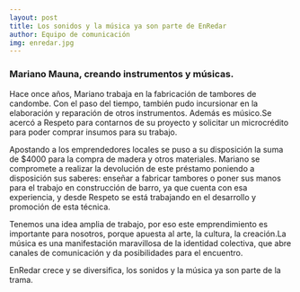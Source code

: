 ```yaml
---
layout: post
title: Los sonidos y la música ya son parte de EnRedar
author: Equipo de comunicación
img: enredar.jpg
---
```


### Mariano Mauna, creando instrumentos y músicas.

Hace once años, Mariano trabaja en la fabricación de tambores de candombe. Con el paso del tiempo, también pudo incursionar en la elaboración y reparación de otros instrumentos. Además es músico.Se acercó a Respeto para contarnos de su proyecto y solicitar un microcrédito para poder comprar insumos para su trabajo.

Apostando a los emprendedores locales se puso a su disposición la suma de $4000 para la compra de madera y otros materiales. Mariano se compromete a realizar la devolución de este préstamo poniendo a disposición sus saberes: enseñar a fabricar tambores o poner sus manos para el trabajo en construcción de barro, ya que cuenta con esa experiencia, y desde Respeto se está trabajando en el desarrollo y promoción de esta técnica.

Tenemos una idea amplia de trabajo, por eso este emprendimiento es importante para nosotros, porque apuesta al arte, la cultura, la creación.La música es una manifestación maravillosa de la identidad colectiva, que abre canales de comunicación y da posibilidades para el encuentro.

EnRedar crece y se diversifica, los sonidos y la música ya son parte de la trama.
